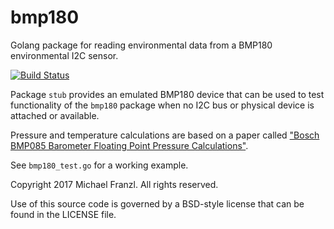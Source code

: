 # bmp180

Golang package for reading environmental data from a BMP180 environmental I2C sensor.

[![Build Status](https://travis-ci.org/michaelfranzl/bmp180.svg?branch=master)](https://travis-ci.org/michaelfranzl/bmp180)

Package `stub` provides an emulated BMP180 device that can be used to test functionality of the `bmp180` package when no I2C bus or physical device is attached or available.

Pressure and temperature calculations are based on a paper called ["Bosch BMP085 Barometer Floating Point Pressure Calculations"](http://www.osengr.org/WxShield/Downloads/BMP085-Calcs.pdf).

See `bmp180_test.go` for a working example.

Copyright 2017 Michael Franzl. All rights reserved.

Use of this source code is governed by a BSD-style license that can be found in the LICENSE file.
